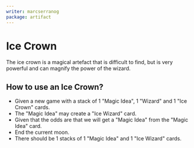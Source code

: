 ```yaml
---
writer: marcserranog
package: artifact
---
```


# Ice Crown

The ice crown is a magical artefact that is difficult to find, 
but is very powerful and can magnify the power of the wizard.

## How to use an Ice Crown?

 * Given a new game with a stack of 1 "Magic Idea", 1 "Wizard" and 1 "Ice Crown" cards.
 * The "Magic Idea" may create a "Ice Wizard" card.
 * Given that the odds are that we will get a "Magic Idea" from the "Magic Idea" card.
 * End the current moon.
 * There should be 1 stacks of 1 "Magic Idea" and 1 "Ice Wizard" cards.
